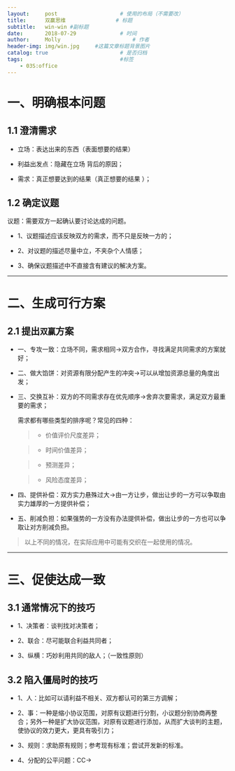 ```yaml
---
layout:     post   				    # 使用的布局（不需要改）
title:      双赢思维 				# 标题
subtitle:   win-win #副标题
date:       2018-07-29 				# 时间
author:     Molly 						# 作者
header-img: img/win.jpg 	#这篇文章标题背景图片
catalog: true 						# 是否归档
tags:								#标签
    - 03S:office
---
```

# 一、明确根本问题

## 1.1 澄清需求

* 立场：表达出来的东西（表面想要的结果）

* 利益出发点：隐藏在立场 背后的原因；

* 需求：真正想要达到的结果（真正想要的结果	）；




## 1.2 确定议题



议题：需要双方一起确认要讨论达成的问题。

* 1、议题描述应该反映双方的需求，而不只是反映一方的；

* 2、对议题的描述尽量中立，不夹杂个人情感；

* 3、确保议题描述中不直接含有建议的解决方案。


***


# 二、生成可行方案



## 2.1 提出``双赢``方案


* 一、专攻一致：立场不同，需求相同→双方合作，寻找满足共同需求的方案就好；

* 二、做大馅饼：对资源有限分配产生的冲突→可以从增加资源总量的角度出发；

* 三、交换互补：双方的不同需求存在优先顺序→舍弃次要需求，满足双方最重要的需求；

	需求都有哪些类型的排序呢？常见的四种：

	> * 价值评价尺度差异；

	> * 时间价值差异；

	> * 预测差异；

	> * 风险态度差异；


* 四、提供补偿：双方实力悬殊过大→由一方让步，做出让步的一方可以争取由实力雄厚的一方提供补偿；

* 五、削减负担：如果强势的一方没有办法提供补偿，做出让步的一方也可以争取让对方削减负担。


> 以上不同的情况，在实际应用中可能有交织在一起使用的情况。





***

# 三、促使达成一致

## 3.1 通常情况下的技巧

* 1、决策者：谈判找对决策者；

* 2、联合：尽可能联合利益共同者；

* 3、纵横：巧妙利用共同的敌人；（一致性原则）



## 3.2 陷入僵局时的技巧

* 1、人：比如可以请利益不相关、双方都认可的第三方调解；

* 2、事：一种是缩小协议范围，对原有议题进行分割，小议题分别协商再整合；另外一种是扩大协议范围，对原有议题进行添加，从而扩大谈判的主题，使协议的效力更大，更具有吸引力；

* 3、规则：求助原有规则；参考现有标准；尝试开发新的标准。

* 4、分配的公平问题：CC→
